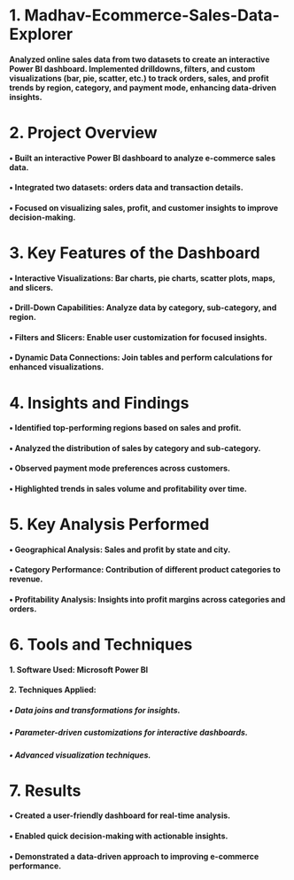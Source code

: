 # 1. Madhav-Ecommerce-Sales-Data-Explorer
#### Analyzed online sales data from two datasets to create an interactive Power BI dashboard. Implemented drilldowns, filters, and custom visualizations (bar, pie, scatter, etc.) to track orders, sales, and profit trends by region, category, and payment mode, enhancing data-driven insights.
# 2. Project Overview
#### • Built an interactive Power BI dashboard to analyze e-commerce sales data.
#### • Integrated two datasets: orders data and transaction details.
#### • Focused on visualizing sales, profit, and customer insights to improve decision-making.
# 3. Key Features of the Dashboard
#### • Interactive Visualizations: Bar charts, pie charts, scatter plots, maps, and slicers.
#### • Drill-Down Capabilities: Analyze data by category, sub-category, and region.
#### • Filters and Slicers: Enable user customization for focused insights.
#### • Dynamic Data Connections: Join tables and perform calculations for enhanced visualizations.
# 4. Insights and Findings
#### • Identified top-performing regions based on sales and profit.
#### • Analyzed the distribution of sales by category and sub-category.
#### • Observed payment mode preferences across customers.
#### • Highlighted trends in sales volume and profitability over time.
# 5. Key Analysis Performed
#### • Geographical Analysis: Sales and profit by state and city.
#### • Category Performance: Contribution of different product categories to revenue.
#### • Profitability Analysis: Insights into profit margins across categories and orders.
# 6. Tools and Techniques
#### 1. Software Used: Microsoft Power BI
#### 2. Techniques Applied:
##### • Data joins and transformations for insights.
##### • Parameter-driven customizations for interactive dashboards.
##### • Advanced visualization techniques.
# 7. Results
#### • Created a user-friendly dashboard for real-time analysis.
#### • Enabled quick decision-making with actionable insights.
#### • Demonstrated a data-driven approach to improving e-commerce performance.
